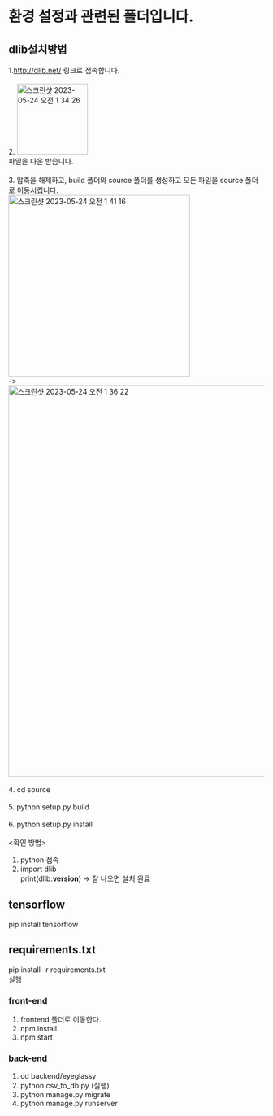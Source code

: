 # 환경 설정과 관련된 폴더입니다. 

## dlib설치방법
1.http://dlib.net/ 링크로 접속합니다.
<br/><br/>
2. <img width="139" alt="스크린샷 2023-05-24 오전 1 34 26" src="https://github.com/kookmin-sw/capstone-2023-31/assets/66404477/e1df570e-b541-46ff-af9f-3b4b8dedcca8"><br>
파일을 다운 받습니다.<br/><br/>
3. 압축을 해제하고, build 폴더와 source 폴더를 생성하고
모든 파일을 source 폴더로 이동시킵니다. <br>
<img width="357" alt="스크린샷 2023-05-24 오전 1 41 16" src="https://github.com/kookmin-sw/capstone-2023-31/assets/66404477/213075dc-9310-483a-a895-942b1cc7250d"> <br> -> <br>
<img width="770" alt="스크린샷 2023-05-24 오전 1 36 22" src="https://github.com/kookmin-sw/capstone-2023-31/assets/66404477/f1a1bb36-90b6-488e-b8e8-cd48319138f8">
<br><br/>
4. cd source<br/><br/>
5. python setup.py build<br/><br/>
6. python setup.py install<br/><br/>
<확인 방법><br>
1. python 접속<br/>
2. import dlib<br/>
print(dlib.__version__)  -> 잘 나오면 설치 완료


## tensorflow

  pip install tensorflow
  
## requirements.txt
  pip install -r requirements.txt
  <br> 실행
  
### front-end
1. frontend 폴더로 이동한다.  <br>
2. npm install <br>
3. npm start <br>

### back-end
1. cd backend/eyeglassy <br>
2. python csv_to_db.py (실행) <br>
3. python manage.py migrate <br>
4. python manage.py runserver
  
